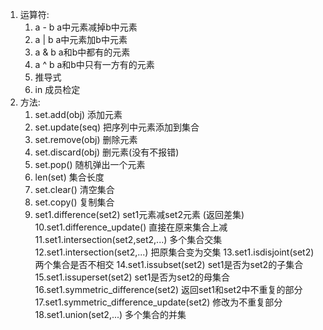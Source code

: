 1. 运算符:
	1. a - b  a中元素减掉b中元素
	2. a | b  a中元素加b中元素
	3. a & b  a和b中都有的元素
	4. a ^ b  a和b中只有一方有的元素
	5. 推导式
	6. in     成员检定
2. 方法:
	1. set.add(obj)       添加元素
	2. set.update(seq)    把序列中元素添加到集合
	3. set.remove(obj)    删除元素
	4. set.discard(obj)   删元素(没有不报错)
	5. set.pop()          随机弹出一个元素
	6. len(set)           集合长度
	7. set.clear()        清空集合
	8. set.copy()         复制集合
	9. set1.difference(set2) set1元素减set2元素 (返回差集)
	10.set1.difference_update() 直接在原来集合上减
	11.set1.intersection(set2,set2,...) 多个集合交集
	12.set1.intersection(set2,...)      把原集合变为交集
	13.set1.isdisjoint(set2)     两个集合是否不相交
	14.set1.issubset(set2)     set1是否为set2的子集合
	15.set1.issuperset(set2)   set1是否为set2的母集合
	16.set1.symmetric_difference(set2) 返回set1和set2中不重复的部分
	17.set1.symmetric_difference_update(set2) 修改为不重复部分
	18.set1.union(set2,...)   多个集合的并集
